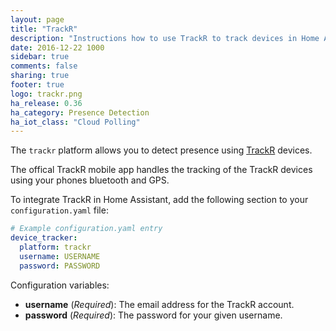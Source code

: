 ```yaml
---
layout: page
title: "TrackR"
description: "Instructions how to use TrackR to track devices in Home Assistant."
date: 2016-12-22 1000
sidebar: true
comments: false
sharing: true
footer: true
logo: trackr.png
ha_release: 0.36
ha_category: Presence Detection
ha_iot_class: "Cloud Polling"
---
```



The `trackr` platform allows you to detect presence using [TrackR](https://www.thetrackr.com/) devices. 

The offical TrackR mobile app handles the tracking of the TrackR devices using your phones bluetooth and GPS.

To integrate TrackR in Home Assistant, add the following section to your `configuration.yaml` file:

```yaml
# Example configuration.yaml entry
device_tracker:
  platform: trackr
  username: USERNAME
  password: PASSWORD
```

Configuration variables:

- **username** (*Required*): The email address for the TrackR account.
- **password** (*Required*): The password for your given username.
